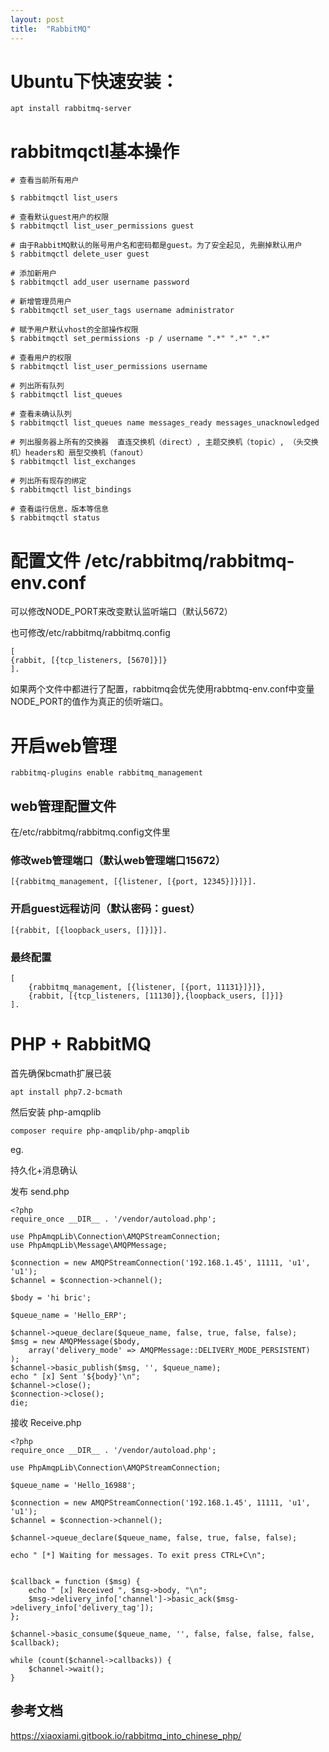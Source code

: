 ```yaml
---
layout: post
title:  "RabbitMQ"
---
```


# Ubuntu下快速安装：

	apt install rabbitmq-server

# rabbitmqctl基本操作

	# 查看当前所有用户
	
	$ rabbitmqctl list_users
	 
	# 查看默认guest用户的权限
	$ rabbitmqctl list_user_permissions guest
	 
	# 由于RabbitMQ默认的账号用户名和密码都是guest。为了安全起见, 先删掉默认用户
	$ rabbitmqctl delete_user guest
	 
	# 添加新用户
	$ rabbitmqctl add_user username password
	 
	# 新增管理员用户
	$ rabbitmqctl set_user_tags username administrator
	 
	# 赋予用户默认vhost的全部操作权限
	$ rabbitmqctl set_permissions -p / username ".*" ".*" ".*"
	 
	# 查看用户的权限
	$ rabbitmqctl list_user_permissions username

	# 列出所有队列
	$ rabbitmqctl list_queues

	# 查看未确认队列
	$ rabbitmqctl list_queues name messages_ready messages_unacknowledged

	# 列出服务器上所有的交换器  直连交换机（direct）, 主题交换机（topic）, （头交换机）headers和 扇型交换机（fanout）
	$ rabbitmqctl list_exchanges

	# 列出所有现存的绑定
	$ rabbitmqctl list_bindings

	# 查看运行信息，版本等信息
	$ rabbitmqctl status

# 配置文件 /etc/rabbitmq/rabbitmq-env.conf

可以修改NODE_PORT来改变默认监听端口（默认5672）

也可修改/etc/rabbitmq/rabbitmq.config

	[
	{rabbit, [{tcp_listeners, [5670]}]}
	].

如果两个文件中都进行了配置，rabbitmq会优先使用rabbtmq-env.conf中变量NODE_PORT的值作为真正的侦听端口。


# 开启web管理

	rabbitmq-plugins enable rabbitmq_management

## web管理配置文件

在/etc/rabbitmq/rabbitmq.config文件里

### 修改web管理端口（默认web管理端口15672）

	[{rabbitmq_management, [{listener, [{port, 12345}]}]}].

### 开启guest远程访问（默认密码：guest）

	[{rabbit, [{loopback_users, []}]}].

### 最终配置

	[
		{rabbitmq_management, [{listener, [{port, 11131}]}]},
		{rabbit, [{tcp_listeners, [11130]},{loopback_users, []}]}
	].


# PHP + RabbitMQ

首先确保bcmath扩展已装

	apt install php7.2-bcmath

然后安装 php-amqplib

	composer require php-amqplib/php-amqplib

eg.

持久化+消息确认

发布 send.php

	<?php
	require_once __DIR__ . '/vendor/autoload.php';

	use PhpAmqpLib\Connection\AMQPStreamConnection;
	use PhpAmqpLib\Message\AMQPMessage;

	$connection = new AMQPStreamConnection('192.168.1.45', 11111, 'u1', 'u1');
	$channel = $connection->channel();

	$body = 'hi bric';

	$queue_name = 'Hello_ERP';

	$channel->queue_declare($queue_name, false, true, false, false);
	$msg = new AMQPMessage($body,
		array('delivery_mode' => AMQPMessage::DELIVERY_MODE_PERSISTENT)
	);
	$channel->basic_publish($msg, '', $queue_name);
	echo " [x] Sent '${body}'\n";
	$channel->close();
	$connection->close();
	die;


接收 Receive.php

	<?php
	require_once __DIR__ . '/vendor/autoload.php';

	use PhpAmqpLib\Connection\AMQPStreamConnection;

	$queue_name = 'Hello_16988';

	$connection = new AMQPStreamConnection('192.168.1.45', 11111, 'u1', 'u1');
	$channel = $connection->channel();

	$channel->queue_declare($queue_name, false, true, false, false);

	echo " [*] Waiting for messages. To exit press CTRL+C\n";


	$callback = function ($msg) {
		echo " [x] Received ", $msg->body, "\n";
		$msg->delivery_info['channel']->basic_ack($msg->delivery_info['delivery_tag']);
	};

	$channel->basic_consume($queue_name, '', false, false, false, false, $callback);

	while (count($channel->callbacks)) {
		$channel->wait();
	}

## 参考文档

https://xiaoxiami.gitbook.io/rabbitmq_into_chinese_php/